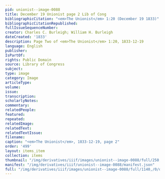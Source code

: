 ```yaml
---
pid: unionist--image-0088
title: December 19 Unionist page 2 Lib of Cong
bibliographicCitation: "<em>The Unionist</em> 1:20 (December 19 1833)"
bibliographicCitationRepublished: 
fullIssueSequenceNumber: 
creator: Charles C. Burleigh; William H. Burleigh
dateCreated: '1833'
description: Page Two of <em>The Unionist</em> 1:20, 1833-12-19
language: English
publisher: 
IsPartOf: 
rights: Public Domain
source: Library of Congress
subject: 
type: image
category: Image
articleType: 
volume: 
issue: 
transcription: 
scholarlyNotes: 
commentary: 
relatedPeople: 
featured: 
repeated: 
relatedImage: 
relatedText: 
relatedTextIssue: 
filename: 
caption: "<em>The Unionist</em>, 1833-12-19, page 2"
order: '499'
layout: items_item
collection: items
thumbnail: "/img/derivatives/iiif/images/unionist--image-0088/full/250,/0/default.jpg"
manifest: "/img/derivatives/iiif/unionist--image-0088/manifest.json"
full: "/img/derivatives/iiif/images/unionist--image-0088/full/1140,/0/default.jpg"
---
```

